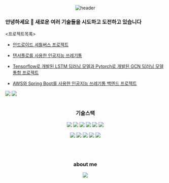 
<div align="center">
 
![header](https://capsule-render.vercel.app/api?type=waving&color=auto&height=300&section=header&text=WooSangChul&fontSize=90)

</div>

### 안녕하세요 👋 새로운 여러 기술들을 시도하고 도전하고 있습니다
  <프로젝트목록>
  
  <a href="https://github.com/woosangchul/busarrival2" target='_blank'>
  
  - 안드로이드 셔틀버스 프로젝트 
</a>

  <a href="https://github.com/woosangchul/trash_project" target='_blank'>
  
  - 텐서플로를 사용한 인공지능 쓰레기통 
</a>

  <a href="https://github.com/woosangchul/LSTM-GCN-Integration" target='_blank'>
  
  - Tensorflow로 개발된 LSTM 딥러닝 모델과 Pytorch로 개발된 GCN 딥러닝 모델 통합 프로젝트 
</a>

  <a href="https://github.com/woosangchul/RESTFul_AiTrash" target='_blank'>
  
  - AWS와 Spring Boot를 사용한 인공지능 쓰레기통 백엔드 프로젝트 
</a>
  
  <div style="text-align:center; margin:0 auto; float:left;">
    <img src="http://mazassumnida.wtf/api/v2/generate_badge?boj=amts7129"/>
    <img src="http://mazandi.herokuapp.com/api?handle=amts7129&theme=cold"/>
</div>
  

  
  <br>
  <br>
<div align="center">  
  
### 기술스택
<img src ="https://img.shields.io/badge/AWS-232F3E?&style=flat-square&logo=Amazon AWS&logoColor=white"/>
<img src ="https://img.shields.io/badge/SpringBoot-6DB33F?&style=flat-square&logo=Spring Boot&logoColor=white"/>
<img src="https://img.shields.io/badge/Python-3776AB?style=flat-square&logo=Python&logoColor=white"/> <img src="https://img.shields.io/badge/Java-007396?style=flat-square&logo=Java&logoColor=white"/>
<img src="https://img.shields.io/badge/C++-00599C?style=flat-square&logo=C%2B%2B&logoColor=white"/>
<img src="https://img.shields.io/badge/C-A8B9CC?style=flat-square&logo=C&logoColor=white"/>

<img src="https://img.shields.io/badge/Android-3DDC84?style=flat-square&logo=Android&logoColor=white"/> <img src="https://img.shields.io/badge/Anaconda-44A833?style=flat-square&logo=Anaconda&logoColor=white"/>
<img src="https://img.shields.io/badge/TensorFlow-FF6F00?style=flat-square&logo=TensorFlow&logoColor=white"/>
<img src="https://img.shields.io/badge/PyTorch-EE4C2C?style=flat-square&logo=PyTorch&logoColor=white"/>
<img src="https://img.shields.io/badge/Docker-2496ED?style=flat-square&logo=Docker&logoColor=white"/>


  <br>
  <br>

  ### about me 

  <a href=https://translucent-cheddar-df8.notion.site/3f921eada7ee4ba285e4ca7e0bbdfbdd><img src="https://img.shields.io/badge/Notion-000000?style=flat-square&logo=Notion&logoColor=white"/></a>
</div>

<!--
**woosangchul/woosangchul** is a ✨ _special_ ✨ repository because its `README.md` (this file) appears on your GitHub profile.

Here are some ideas to get you started:

- 🔭 I’m currently working on ...
- 🌱 I’m currently learning ...
- 👯 I’m looking to collaborate on ...
- 🤔 I’m looking for help with ...
- 💬 Ask me about ...
- 📫 How to reach me: ...
- 😄 Pronouns: ...
- ⚡ Fun fact: ...
-->
